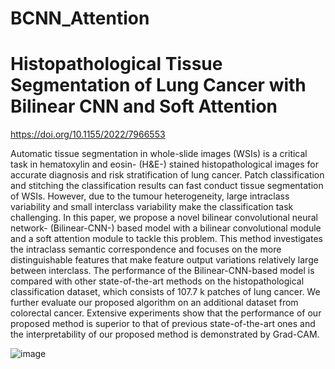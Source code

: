 # BCNN_Attention

# Histopathological Tissue Segmentation of Lung Cancer with Bilinear CNN and Soft Attention
https://doi.org/10.1155/2022/7966553

Automatic tissue segmentation in whole-slide images (WSIs) is a critical task in hematoxylin and eosin- (H&E-) stained histopathological images for accurate diagnosis and risk stratification of lung cancer. Patch classification and stitching the classification results can fast conduct tissue segmentation of WSIs. However, due to the tumour heterogeneity, large intraclass variability and small interclass variability make the classification task challenging. In this paper, we propose a novel bilinear convolutional neural network- (Bilinear-CNN-) based model with a bilinear convolutional module and a soft attention module to tackle this problem. This method investigates the intraclass semantic correspondence and focuses on the more distinguishable features that make feature output variations relatively large between interclass. The performance of the Bilinear-CNN-based model is compared with other state-of-the-art methods on the histopathological classification dataset, which consists of 107.7 k patches of lung cancer. We further evaluate our proposed algorithm on an additional dataset from colorectal cancer. Extensive experiments show that the performance of our proposed method is superior to that of previous state-of-the-art ones and the interpretability of our proposed method is demonstrated by Grad-CAM.

![image](https://user-images.githubusercontent.com/39333812/203719636-f7868fbc-e31e-4579-a5d1-cc27fde0b3d6.png)
